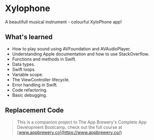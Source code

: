 # Xylophone

A  beautifull musical instrument - colourful XyloPhone app! 


## What's learned

* How to play sound using AVFoundation and AVAudioPlayer.
* Understanding Apple documentation and how to use StackOverflow.
* Functions and methods in Swift. 
* Data types.
* Swift loops.
* Variable scope.
* The ViewController lifecycle.
* Error handling in Swift.
* Code refactoring.
* Basic debugging.

## Replacement Code



>This is a companion project to The App Brewery's Complete App Development Bootcamp, check out the full course at [www.appbrewery.co](https://www.appbrewery.co/)
